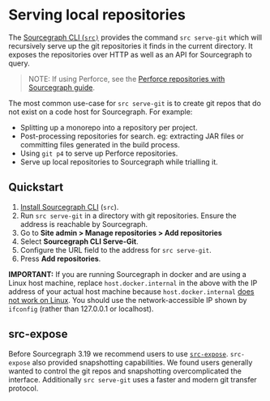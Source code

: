 # Serving local repositories

The [Sourcegraph CLI (`src)`](https://github.com/sourcegraph/src-cli) provides the command `src serve-git` which will recursively serve up the git repositories it finds in the current directory. It exposes the repositories over HTTP as well as an API for Sourcegraph to query.

>NOTE: If using Perforce, see the [Perforce repositories with Sourcegraph guide](../repo/perforce.md).

The most common use-case for `src serve-git` is to create git repos that do not exist on a code host for Sourcegraph. For example:

- Splitting up a monorepo into a repository per project.
- Post-processing repositories for search. eg: extracting JAR files or committing files generated in the build process.
- Using `git p4` to serve up Perforce repositories.
- Serve up local repositories to Sourcegraph while trialling it.

## Quickstart

1. [Install Sourcegraph CLI](https://github.com/sourcegraph/src-cli#installation) (`src`).
1. Run `src serve-git` in a directory with git repositories. Ensure the address is reachable by Sourcegraph.
1. Go to **Site admin > Manage repositories > Add repositories**
1. Select **Sourcegraph CLI Serve-Git**.
1. Configure the URL field to the address for `src serve-git`.
1. Press **Add repositories**.

**IMPORTANT:** If you are running Sourcegraph in docker and are using a Linux host machine, replace `host.docker.internal` in the above with the IP address of your actual host machine because `host.docker.internal` [does not work on Linux](https://github.com/docker/for-linux/issues/264). You should use the network-accessible IP shown by `ifconfig` (rather than 127.0.0.1 or localhost).

## src-expose

Before Sourcegraph 3.19 we recommend users to use [`src-expose`](non-git.md). `src-expose` also provided snapshotting capabilities. We found users generally wanted to control the git repos and snapshotting overcomplicated the interface. Additionally `src serve-git` uses a faster and modern git transfer protocol.
